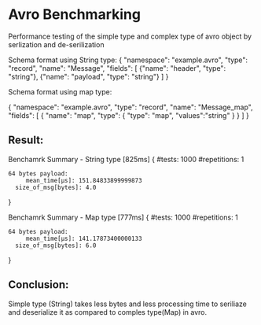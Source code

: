 # Avro Benchmarking
Performance testing of the simple type and complex type of avro object by serlization and de-serilization

Schema format using String type:
{
 "namespace": "example.avro",
 "type": "record",
 "name": "Message",
 "fields": [
     {"name": "header", "type": "string"},
     {"name": "payload",  "type": "string"}
 ]
}

Schema format using map type:

{
 "namespace": "example.avro",
 "type": "record",
 "name": "Message_map",
 "fields": [
     {
        "name": "map",
         "type":
            {   "type": "map",
                "values":"string"
            }
     }
 ]
}


## Result:
  Benchamrk Summary - String type [825ms]
  {
    #tests: 1000
    #repetitions: 1


    64 bytes payload:
         mean_time[μs]: 151.84833899999873
      size_of_msg[bytes]: 4.0
  }
  
  Benchamrk Summary - Map type [777ms]
  {
    #tests: 1000
    #repetitions: 1

    64 bytes payload:
         mean_time[μs]: 141.17873400000133
      size_of_msg[bytes]: 6.0
  }
  


## Conclusion:
Simple type (String) takes less bytes and less processing time to seriliaze and deserialize it as compared to comples type(Map) in avro.



